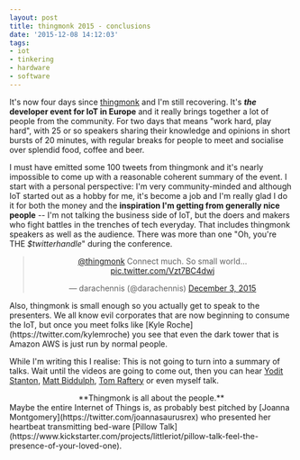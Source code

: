 ```yaml
---
layout: post
title: thingmonk 2015 - conclusions
date: '2015-12-08 14:12:03'
tags:
- iot
- tinkering
- hardware
- software
---
```


It's now four days since [thingmonk](http://thingmonk.com) and I'm still recovering. It's ***the* developer event for IoT in Europe** and it really brings together a lot of people from the community. For two days that means "work hard, play hard", with 25 or so speakers sharing their knowledge and opinions in short bursts of 20 minutes, with regular breaks for people to meet and socialise over splendid food, coffee and beer.

I must have emitted some 100 tweets from thingmonk and it's nearly impossible to come up with a reasonable coherent summary of the event. I start with a personal perspective: I'm very community-minded and although IoT started out as a hobby for me, it's become a job and I'm really glad I do it for both the money and the **inspiration I'm getting from generally nice people** -- I'm not talking the business side of IoT, but the doers and makers who fight battles in the trenches of tech everyday. That includes thingmonk speakers as well as the audience. There was more than one "Oh, you're THE *$twitterhandle*" during the conference.
<center>
<blockquote class="twitter-tweet" lang="en"><p lang="en" dir="ltr"><a href="https://twitter.com/thingmonk">@thingmonk</a> Connect much. So small world... <a href="https://t.co/Vzt7BC4dwj">pic.twitter.com/Vzt7BC4dwj</a></p>&mdash; darachennis (@darachennis) <a href="https://twitter.com/darachennis/status/672489220657815552">December 3, 2015</a></blockquote> <script async src="//platform.twitter.com/widgets.js" charset="utf-8"></script>
</center>
Also, thingmonk is small enough so you actually get to speak to the presenters. We all know evil corporates that are now beginning to consume the IoT, but once you meet folks like [Kyle Roche](https://twitter.com/kylemroche) you see that even the dark tower that is Amazon AWS is just run by normal people.

While I'm writing this I realise: This is not going to turn into a summary of talks. Wait until the videos are going to come out, then you can hear [Yodit Stanton](https://twitter.com/yoditstanton), [Matt Biddulph](https://twitter.com/mattb), [Tom Raftery](https://twitter.com/TomRaftery) or even myself talk.
<center>
**Thingmonk is all about the people.**
</center>
Maybe the entire Internet of Things is, as probably best pitched by [Joanna Montgomery](https://twitter.com/joannasaurusrex) who presented her heartbeat transmitting bed-ware [Pillow Talk](https://www.kickstarter.com/projects/littleriot/pillow-talk-feel-the-presence-of-your-loved-one).